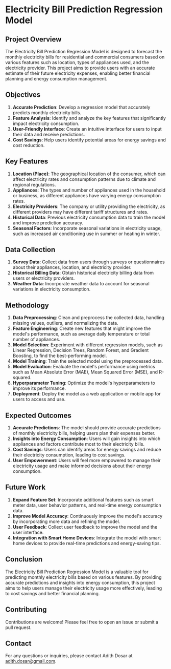# Electricity Bill Prediction Regression Model

## Project Overview
The Electricity Bill Prediction Regression Model is designed to forecast the monthly electricity bills for residential and commercial consumers based on various features such as location, types of appliances used, and the electricity provider. This project aims to provide users with an accurate estimate of their future electricity expenses, enabling better financial planning and energy consumption management.

## Objectives
1. **Accurate Prediction**: Develop a regression model that accurately predicts monthly electricity bills.
2. **Feature Analysis**: Identify and analyze the key features that significantly impact electricity consumption.
3. **User-Friendly Interface**: Create an intuitive interface for users to input their data and receive predictions.
4. **Cost Savings**: Help users identify potential areas for energy savings and cost reduction.

## Key Features
1. **Location (Place)**: The geographical location of the consumer, which can affect electricity rates and consumption patterns due to climate and regional regulations.
2. **Appliances**: The types and number of appliances used in the household or business, as different appliances have varying energy consumption rates.
3. **Electricity Providers**: The company or utility providing the electricity, as different providers may have different tariff structures and rates.
4. **Historical Data**: Previous electricity consumption data to train the model and improve prediction accuracy.
5. **Seasonal Factors**: Incorporate seasonal variations in electricity usage, such as increased air conditioning use in summer or heating in winter.

## Data Collection
1. **Survey Data**: Collect data from users through surveys or questionnaires about their appliances, location, and electricity provider.
2. **Historical Billing Data**: Obtain historical electricity billing data from users or electricity providers.
3. **Weather Data**: Incorporate weather data to account for seasonal variations in electricity consumption.

## Methodology
1. **Data Preprocessing**: Clean and preprocess the collected data, handling missing values, outliers, and normalizing the data.
2. **Feature Engineering**: Create new features that might improve the model's performance, such as average daily temperature or total number of appliances.
3. **Model Selection**: Experiment with different regression models, such as Linear Regression, Decision Trees, Random Forest, and Gradient Boosting, to find the best-performing model.
4. **Model Training**: Train the selected model using the preprocessed data.
5. **Model Evaluation**: Evaluate the model's performance using metrics such as Mean Absolute Error (MAE), Mean Squared Error (MSE), and R-squared.
6. **Hyperparameter Tuning**: Optimize the model's hyperparameters to improve its performance.
7. **Deployment**: Deploy the model as a web application or mobile app for users to access and use.

## Expected Outcomes
1. **Accurate Predictions**: The model should provide accurate predictions of monthly electricity bills, helping users plan their expenses better.
2. **Insights into Energy Consumption**: Users will gain insights into which appliances and factors contribute most to their electricity bills.
3. **Cost Savings**: Users can identify areas for energy savings and reduce their electricity consumption, leading to cost savings.
4. **User Empowerment**: Users will feel more empowered to manage their electricity usage and make informed decisions about their energy consumption.

## Future Work
1. **Expand Feature Set**: Incorporate additional features such as smart meter data, user behavior patterns, and real-time energy consumption data.
2. **Improve Model Accuracy**: Continuously improve the model's accuracy by incorporating more data and refining the model.
3. **User Feedback**: Collect user feedback to improve the model and the user interface.
4. **Integration with Smart Home Devices**: Integrate the model with smart home devices to provide real-time predictions and energy-saving tips.

## Conclusion
The Electricity Bill Prediction Regression Model is a valuable tool for predicting monthly electricity bills based on various features. By providing accurate predictions and insights into energy consumption, this project aims to help users manage their electricity usage more effectively, leading to cost savings and better financial planning.

## Contributing
Contributions are welcome! Please feel free to open an issue or submit a pull request.

## Contact
For any questions or inquiries, please contact Adith Dosar at adith.dosar@gmail.com.
